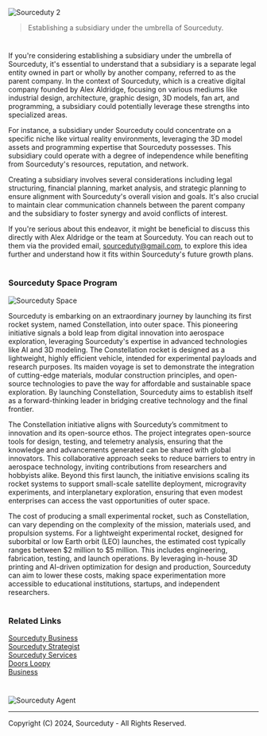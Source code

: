 ![Sourceduty 2](https://github.com/sourceduty/Sourceduty_2/assets/123030236/80b83e1c-cd7f-413c-8a13-7ed924df2c90)

> Establishing a subsidiary under the umbrella of Sourceduty.

#

If you're considering establishing a subsidiary under the umbrella of Sourceduty, it's essential to understand that a subsidiary is a separate legal entity owned in part or wholly by another company, referred to as the parent company. In the context of Sourceduty, which is a creative digital company founded by Alex Aldridge, focusing on various mediums like industrial design, architecture, graphic design, 3D models, fan art, and programming, a subsidiary could potentially leverage these strengths into specialized areas.

For instance, a subsidiary under Sourceduty could concentrate on a specific niche like virtual reality environments, leveraging the 3D model assets and programming expertise that Sourceduty possesses. This subsidiary could operate with a degree of independence while benefiting from Sourceduty's resources, reputation, and network.

Creating a subsidiary involves several considerations including legal structuring, financial planning, market analysis, and strategic planning to ensure alignment with Sourceduty's overall vision and goals. It's also crucial to maintain clear communication channels between the parent company and the subsidiary to foster synergy and avoid conflicts of interest.

If you're serious about this endeavor, it might be beneficial to discuss this directly with Alex Aldridge or the team at Sourceduty. You can reach out to them via the provided email, sourceduty@gmail.com, to explore this idea further and understand how it fits within Sourceduty's future growth plans.

#
### Sourceduty Space Program

![Sourceduty Space](https://github.com/user-attachments/assets/aa7396ca-0452-4b87-8815-98445f715a6a)

Sourceduty is embarking on an extraordinary journey by launching its first rocket system, named Constellation, into outer space. This pioneering initiative signals a bold leap from digital innovation into aerospace exploration, leveraging Sourceduty's expertise in advanced technologies like AI and 3D modeling. The Constellation rocket is designed as a lightweight, highly efficient vehicle, intended for experimental payloads and research purposes. Its maiden voyage is set to demonstrate the integration of cutting-edge materials, modular construction principles, and open-source technologies to pave the way for affordable and sustainable space exploration. By launching Constellation, Sourceduty aims to establish itself as a forward-thinking leader in bridging creative technology and the final frontier.

The Constellation initiative aligns with Sourceduty’s commitment to innovation and its open-source ethos. The project integrates open-source tools for design, testing, and telemetry analysis, ensuring that the knowledge and advancements generated can be shared with global innovators. This collaborative approach seeks to reduce barriers to entry in aerospace technology, inviting contributions from researchers and hobbyists alike. Beyond this first launch, the initiative envisions scaling its rocket systems to support small-scale satellite deployment, microgravity experiments, and interplanetary exploration, ensuring that even modest enterprises can access the vast opportunities of outer space.

The cost of producing a small experimental rocket, such as Constellation, can vary depending on the complexity of the mission, materials used, and propulsion systems. For a lightweight experimental rocket, designed for suborbital or low Earth orbit (LEO) launches, the estimated cost typically ranges between $2 million to $5 million. This includes engineering, fabrication, testing, and launch operations. By leveraging in-house 3D printing and AI-driven optimization for design and production, Sourceduty can aim to lower these costs, making space experimentation more accessible to educational institutions, startups, and independent researchers.

#
### Related Links

[Sourceduty Business](https://github.com/sourceduty/Sourceduty_Business)
<br>
[Sourceduty Strategist](https://chatgpt.com/g/g-AwjKECo12-sourceduty-strategist)
<br>
[Sourceduty Services](https://github.com/sourceduty/Sourceduty_Services)
<br>
[Doors Loopy](https://github.com/sourceduty/Doors_Loopy)
<br>
[Business](https://github.com/sourceduty/Business)

#

![Sourceduty Agent](https://github.com/user-attachments/assets/d6c305fb-adf0-4975-881a-de8a8f6ed880)

***
Copyright (C) 2024, Sourceduty - All Rights Reserved.
